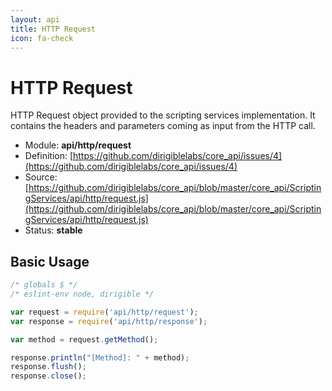 ```yaml
---
layout: api
title: HTTP Request
icon: fa-check
---
```


HTTP Request
===

HTTP Request object provided to the scripting services implementation. It contains the headers and parameters coming as input from the HTTP call.

- Module: **api/http/request**
- Definition: [https://github.com/dirigiblelabs/core_api/issues/4](https://github.com/dirigiblelabs/core_api/issues/4)
- Source: [https://github.com/dirigiblelabs/core_api/blob/master/core_api/ScriptingServices/api/http/request.js](https://github.com/dirigiblelabs/core_api/blob/master/core_api/ScriptingServices/api/http/request.js)
- Status: **stable**

Basic Usage
---

```javascript
/* globals $ */
/* eslint-env node, dirigible */

var request = require('api/http/request');
var response = require('api/http/response');

var method = request.getMethod();

response.println("[Method]: " + method);
response.flush();
response.close();
```
